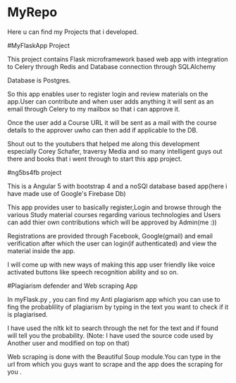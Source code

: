 # MyRepo
Here u can find my Projects that i developed.

#MyFlaskApp Project

This project contains Flask microframework based web app with integration to Celery through Redis and Database connection through SQLAlchemy

Database is Postgres.

So this app enables user to register login and review materials on the app.User can contribute and when user adds anything it will sent as an email through Celery to my mailbox so that i can approve it.

Once the user add a Course URL it will be sent as a mail with the course details to the approver uwho can then add if applicable to the DB.

Shout out to the youtubers that helped me along this development especially Corey Schafer, traversy Media and so many intelligent guys out there and books that i went through to start this app project.

#ng5bs4fb project

This is a Angular 5 with bootstrap 4 and a noSQl database based app(here i have made use of Google's Firebase Db)

This app provides user to basically register,Login and browse through the various Study material courses regarding various technologies and Users can add thier own contributions which will be approved by Admin(me :))

Registrations are provided through Facebook, Google(gmail) and email verification after which the user can login(if authenticated) and view the material inside the app.

I will come up with new ways of making this app user friendly like voice activated buttons like speech recognition ability and so on.


#Plagiarism defender and Web scraping App

In myFlask.py , you can find my Anti plagiarism app which you can use to fing the probablility of plagiarism by typing in the text you want to check if it is plagiarised.

I have used the nltk kit to search through the net for the text and if found will tell you the probability.
(Note: I have used the source code used by Another user and modified on top on that)

Web scraping is done with the Beautiful Soup module.You can type in the url from which you guys want to scrape and the app does the scraping for you .

